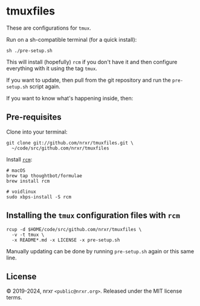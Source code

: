 # tmuxfiles

These are configurations for `tmux`.

Run on a sh-compatible terminal (for a quick install):

    sh ./pre-setup.sh

This will install (hopefully) `rcm` if you don't have it and then configure
everything with it using the tag `tmux`.

If you want to update, then pull from the git repository and run the
`pre-setup.sh` script again.

If you want to know what's happening inside, then:

## Pre-requisites

Clone into your terminal:

    git clone git://github.com/nrxr/tmuxfiles.git \
      ~/code/src/github.com/nrxr/tmuxfiles

Install [`rcm`](https://github.com/thoughtbot/rcm):

    # macOS
    brew tap thoughtbot/formulae
    brew install rcm

    # voidlinux
    sudo xbps-install -S rcm

## Installing the `tmux` configuration files with `rcm`

    rcup -d $HOME/code/src/github.com/nrxr/tmuxfiles \
      -v -t tmux \
      -x README*.md -x LICENSE -x pre-setup.sh

Manually updating can be done by running `pre-setup.sh` again or this same line.

## License

© 2019-2024, nrxr `<public@nrxr.org>`. Released under the MIT license terms.
